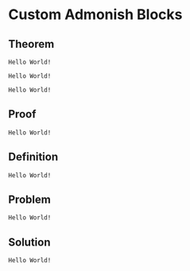 # Custom Admonish Blocks

## Theorem

```admonish theorem
Hello World!
```

```admonish lemma
Hello World!
```

```admonish proposition
Hello World!
```

## Proof

```admonish proof
Hello World!
```

## Definition

```admonish definition
Hello World!
```

## Problem

```admonish problem
Hello World!
```

## Solution

```admonish solution
Hello World!
```

